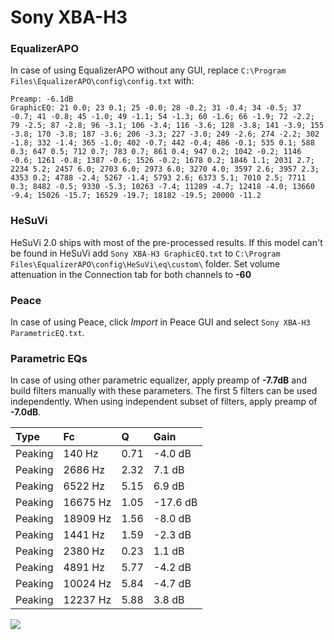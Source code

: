 # Sony XBA-H3

### EqualizerAPO
In case of using EqualizerAPO without any GUI, replace `C:\Program Files\EqualizerAPO\config\config.txt`
with:
```
Preamp: -6.1dB
GraphicEQ: 21 0.0; 23 0.1; 25 -0.0; 28 -0.2; 31 -0.4; 34 -0.5; 37 -0.7; 41 -0.8; 45 -1.0; 49 -1.1; 54 -1.3; 60 -1.6; 66 -1.9; 72 -2.2; 79 -2.5; 87 -2.8; 96 -3.1; 106 -3.4; 116 -3.6; 128 -3.8; 141 -3.9; 155 -3.8; 170 -3.8; 187 -3.6; 206 -3.3; 227 -3.0; 249 -2.6; 274 -2.2; 302 -1.8; 332 -1.4; 365 -1.0; 402 -0.7; 442 -0.4; 486 -0.1; 535 0.1; 588 0.3; 647 0.5; 712 0.7; 783 0.7; 861 0.4; 947 0.2; 1042 -0.2; 1146 -0.6; 1261 -0.8; 1387 -0.6; 1526 -0.2; 1678 0.2; 1846 1.1; 2031 2.7; 2234 5.2; 2457 6.0; 2703 6.0; 2973 6.0; 3270 4.0; 3597 2.6; 3957 2.3; 4353 0.2; 4788 -2.4; 5267 -1.4; 5793 2.6; 6373 5.1; 7010 2.5; 7711 0.3; 8482 -0.5; 9330 -5.3; 10263 -7.4; 11289 -4.7; 12418 -4.0; 13660 -9.4; 15026 -15.7; 16529 -19.7; 18182 -19.5; 20000 -11.2
```

### HeSuVi
HeSuVi 2.0 ships with most of the pre-processed results. If this model can't be found in HeSuVi add
`Sony XBA-H3 GraphicEQ.txt` to `C:\Program Files\EqualizerAPO\config\HeSuVi\eq\custom\` folder.
Set volume attenuation in the Connection tab for both channels to **-60**

### Peace
In case of using Peace, click *Import* in Peace GUI and select `Sony XBA-H3 ParametricEQ.txt`.

### Parametric EQs
In case of using other parametric equalizer, apply preamp of **-7.7dB** and build filters manually
with these parameters. The first 5 filters can be used independently.
When using independent subset of filters, apply preamp of **-7.0dB**.

| Type    | Fc       |    Q | Gain     |
|:--------|:---------|:-----|:---------|
| Peaking | 140 Hz   | 0.71 | -4.0 dB  |
| Peaking | 2686 Hz  | 2.32 | 7.1 dB   |
| Peaking | 6522 Hz  | 5.15 | 6.9 dB   |
| Peaking | 16675 Hz | 1.05 | -17.6 dB |
| Peaking | 18909 Hz | 1.56 | -8.0 dB  |
| Peaking | 1441 Hz  | 1.59 | -2.3 dB  |
| Peaking | 2380 Hz  | 0.23 | 1.1 dB   |
| Peaking | 4891 Hz  | 5.77 | -4.2 dB  |
| Peaking | 10024 Hz | 5.84 | -4.7 dB  |
| Peaking | 12237 Hz | 5.88 | 3.8 dB   |

![](https://raw.githubusercontent.com/jaakkopasanen/AutoEq/master/results/oratory1990/harman_in-ear_2017-1/Sony%20XBA-H3/Sony%20XBA-H3.png)